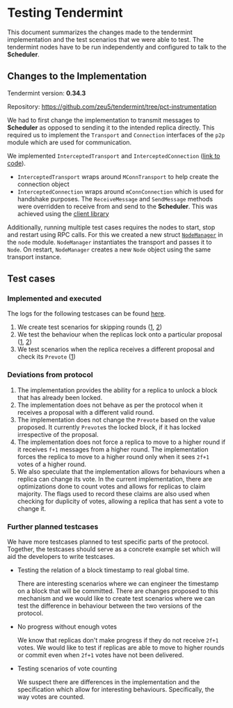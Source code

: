 # Testing Tendermint

This document summarizes the changes made to the tendermint implementation and the test scenarios that we were able to test. The tendermint nodes have to be run independently and configured to talk to the **Scheduler**.

## Changes to the Implementation

Tendermint version: **0.34.3**

Repository: https://github.com/zeu5/tendermint/tree/pct-instrumentation

We had to first change the implementation to transmit messages to **Scheduler** as opposed to sending it to the intended replica directly. This required us to implement the `Transport` and `Connection` interfaces of the `p2p` module which are used for communication.

We implemented `InterceptedTransport` and `InterceptedConnection` ([link to code](https://github.com/zeu5/tendermint/blob/pct-instrumentation/p2p/transport_intercept.go)).

- `InterceptedTransport` wraps around `MConnTransport` to help create the connection object
- `InterceptedConnection` wraps around `mConnConnection` which is used for handshake purposes. The `ReceiveMessage` and `SendMessage` methods were overridden to receive from and send to the **Scheduler**. This was achieved using the [client library](https://github.com/ds-test-framework/go-clientcontroller)

Additionally, running multiple test cases requires the nodes to start, stop and restart using RPC calls. For this we created a new struct [`NodeManager`](https://github.com/zeu5/tendermint/blob/pct-instrumentation/node/node_manager.go) in the `node` module. `NodeManager` instantiates the transport and passes it to `Node`. On restart, `NodeManager` creates a new `Node` object using the same transport instance.

## Test cases

### Implemented and executed

The logs for the following testcases can be found [here](https://github.com/ds-test-framework/tendermint-test/tree/master/logs).

1. We create test scenarios for skipping rounds ([1](./testcases/roundskip1.md), [2](./testcases/roundskip2.md))
2. We test the behaviour when the replicas lock onto a particular proposal ([1](./testcases/lockedvalue1.md), [2](./testcases/lockedvalue2.md))
3. We test scenarios when the replica receives a different proposal and check its `Prevote` ([1](./testcases/prevoting.md))

### Deviations from protocol

1. The implementation provides the ability for a replica to unlock a block that has already been locked.
2. The implementation does not behave as per the protocol when it receives a proposal with a different valid round.
3. The implementation does not change the `Prevote` based on the value proposed. It currently `Prevote`s the locked block, if it has locked irrespective of the proposal.
4. The implementation does not force a replica to move to a higher round if it receives `f+1` messages from a higher round. The implementation forces the replica to move to a higher round only when it sees `2f+1` votes of a higher round.
5. We also speculate that the implementation allows for behaviours when a replica can change its vote.
    In the current implementation, there are optimizations done to count votes and allows for replicas to claim majority. The flags used to record these claims are also used when checking for duplicity of votes, allowing a replica that has sent a vote to change it.

### Further planned testcases

We have more testcases planned to test specific parts of the protocol. Together, the testcases should serve as a concrete example set which will aid the developers to write testcases.

- Testing the relation of a block timestamp to real global time.

    There are interesting scenarios where we can engineer the timestamp on a block that will be committed. There are changes proposed to this mechanism and we would like to create test scenarios where we can test the difference in behaviour between the two versions of the protocol.

- No progress without enough votes

    We know that replicas don't make progress if they do not receive `2f+1` votes. We would like to test if replicas are able to move to higher rounds or commit even when `2f+1` votes have not been delivered.

- Testing scenarios of vote counting

    We suspect there are differences in the implementation and the specification which allow for interesting behaviours. Specifically, the way votes are counted.
